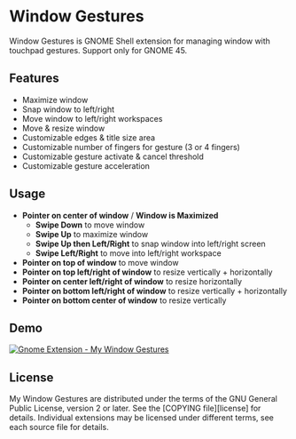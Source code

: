 # Window Gestures

Window Gestures is GNOME Shell extension for managing window with touchpad gestures.
Support only for GNOME 45.

## Features
 * Maximize window
 * Snap window to left/right
 * Move window to left/right workspaces
 * Move & resize window
 * Customizable edges & title size area
 * Customizable number of fingers for gesture (3 or 4 fingers)
 * Customizable gesture activate & cancel threshold
 * Customizable gesture acceleration

## Usage
 * **Pointer on center of window** / **Window is Maximized**
    * **Swipe Down** to move window
    * **Swipe Up** to maximize window
    * **Swipe Up then Left/Right** to snap window into left/right screen
    * **Swipe Left/Right** to move into left/right workspace
 * **Pointer on top of window** to move window
 * **Pointer on top left/right of window** to resize vertically + horizontally
 * **Pointer on center left/right of window** to resize horizontally
 * **Pointer on bottom left/right of window**  to resize vertically + horizontally
 * **Pointer on bottom center of window** to resize vertically

## Demo
 [![Gnome Extension - My Window Gestures](https://img.youtube.com/vi/yMUYB3OFpBQ/0.jpg)](https://www.youtube.com/watch?v=yMUYB3OFpBQ)

## License

My Window Gestures are distributed under the terms of the GNU General
Public License, version 2 or later. See the [COPYING file][license] for details.
Individual extensions may be licensed under different terms, see each source
file for details.
